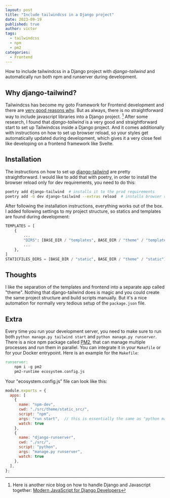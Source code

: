 ```yaml
---
layout: post
title: "Include tailwindcss in a Django project"
date: 2023-09-19
published: true
author: victor
tags:
  - tailwindcss
  - npm
  - pm2
categories:
  - Frontend
---
```


How to include tailwindcss in a Django project with *django-tailwind* and automatically run both npm and runserver during development.

## Why django-tailwind?

Tailwindcss has become my goto Framework for Frontend development and there are [very good reasons why](https://blog.matt-rickard.com/p/why-tailwind-css-won).
But as always, there is no straightforward way to include javascript libraries into a Django project. [^1]
After some research, I found that *django-tailwind* is a very good and straightforward start to set up Tailwindcss inside a Django project.
And it comes additionally with instructions on how to set up browser reload, so your styles get automatically updated during development, which gives it a very close feel like developing on a frontend framework like Svelte.

## Installation

The instructions on how to set up [django-tailwind](https://django-tailwind.readthedocs.io/en/latest/installation.html) are pretty straightforward.
I would like to add that with poetry, in order to install the browser reload only for dev requirements, you need to do this:

```bash
poetry add django-tailwind  # installs it to the prod requirements
poetry add -G dev django-tailwind --extras reload  # installs browser reload only for dev requirements
```

After following the installation instructions, everything works out of the box.
I added following settings to my project structure, so statics and templates are found during development:

```python
TEMPLATES = [
    {
        ...
        "DIRS": [BASE_DIR / "templates", BASE_DIR / "theme" / "templates"],
        ...
    },
]
STATICFILES_DIRS = [BASE_DIR / "static", BASE_DIR / "theme" / "static"]
```

## Thoughts

I like the separation of the templates and frontend into a separate app called "theme".
Nothing that django-tailwind does is magic and you could create the same project structure and build scripts manually.
But it's a nice automation for normally very tedious setup of the `package.json` file.

## Extra

Every time you run your development server, you need to make sure to run both `python manage.py tailwind start` and `python manage.py runserver`.
There is a nice npm package called [PM2](https://pm2.keymetrics.io/), that can manage multiple processes and run them in parallel.
You can integrate it in your `Makefile` or for your Docker entrypoint. Here is an example for the `Makefile`:

```makefile
runserver:
    npm i -g pm2
    pm2-runtime ecosystem.config.js
```

Your "ecosystem.config.js" file can look like this:

```javascript
module.exports = {
  apps: [
    {
      name: "npm-dev",
      cwd: "./src/theme/static_src/",
      script: "npm",
      args: "run start",  // this is essentially the same as "python manage.py tailwind start"
      watch: true
    },
    {
      name: "django-runserver",
      cwd: "./src/",
      script: "python",
      args: "manage.py runserver",
      watch: true
    },
  ],
};
```

[^1]: Here is another nice blog on how to handle Django and Javascript together: [Modern JavaScript for Django Developers](https://www.saaspegasus.com/guides/modern-javascript-for-django-developers/)
